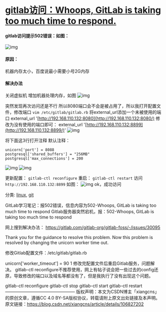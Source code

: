 # [gitlab访问：Whoops, GitLab is taking too much time to respond.](https://www.cnblogs.com/stronger-xsw/p/12804002.html)

#### gitlab访问提示502错误：如图：

![img](https://img2020.cnblogs.com/blog/1276937/202004/1276937-20200429182434258-302272417.png)

#### 原因：

机器内存太小，百度说最小需要小号2G内存

#### 解决办法

关闭虚拟机
增加机器处理内存，如图
![img](https://img2020.cnblogs.com/blog/1276937/202004/1276937-20200429182737093-214220458.png)

突然发现再次访问还是不行
所以8080端口会不会是被占用了，所以我打开配置文件，修改端口
`vim /etc/gitlab/gitlab.rb`
将external_url添加一个未被使用的端口
external_url '[http://192.168.110.132:8080](http://192.168.110.132:8080/)
修改为没有使用的端口即可：
external_url '[http://192.168.110.132:8899](http://192.168.110.132:8899/)'
![img](https://img2020.cnblogs.com/blog/1276937/202004/1276937-20200429184605317-1535839454.png)

将下面这3行打开注释
默认注释：

```
unicorn['port'] = 8088
postgresql['shared_buffers'] = "256MB"
postgresql['max_connections'] = 200
```

![img](https://img2020.cnblogs.com/blog/1276937/202004/1276937-20200429184637047-2115892106.png)
![img](https://img2020.cnblogs.com/blog/1276937/202004/1276937-20200429184730204-2133015320.png)

更新配置：
`gitlab-ctl reconfigure`
重启：
`gitlab-ctl restart`
访问`http://192.168.110.132:8899`
如图：
![img](https://img2020.cnblogs.com/blog/1276937/202004/1276937-20200429184831109-764233793.png)
ok，成功访问

分类: [linux](https://www.cnblogs.com/stronger-xsw/category/1694624.html), [git](https://www.cnblogs.com/stronger-xsw/category/1695014.html)





GitLab学习笔记：报502错误，信息内容为502-Whoops, GitLab is taking too much time to respond
Gitlab服务器突然宕机，报：502-Whoops, GitLab is taking too much time to respond


网上搜到解决办法：
https://gitlab.com/gitlab-org/gitlab-foss/-/issues/30095

Thank you for the guidance to resolve this problem. Now this problem is resolved by changing the unicorn worker time out.

修改Gitlab配置文件：/etc/gitlab/gitlab.rb

 unicorn['worker_timeout'] = 90
1
修改完配置文件后重启Gitlab服务，问题解决。
gitlab-ctl reconfigure不推荐使用，网上有帖子说会把一些过去的config还原，导致修改的端口以及域名等都没有了，但是我执行了没有出现这个问题。

gitlab-ctl reconfigure
gitlab-ctl stop
gitlab-ctl start
gitlab-ctl restart
————————————————
版权声明：本文为CSDN博主「xiangcns」的原创文章，遵循CC 4.0 BY-SA版权协议，转载请附上原文出处链接及本声明。
原文链接：https://blog.csdn.net/xiangcns/article/details/106827202